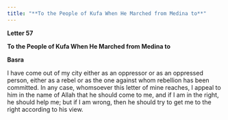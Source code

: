 ```yaml
---
title: "**To the People of Kufa When He Marched from Medina to**" 
---
```

**Letter 57**

**To the People of Kufa When He Marched from Medina to**

**Basra**

I have come out of my city either as an oppressor or as an oppressed person, either as a rebel or as the one against whom rebellion has been committed\. In any case, whomsoever this letter of mine reaches, I appeal to him in the name of Allah that he should come to me, and if I am in the right, he should help me; but if I am wrong, then he should try to get me to the right according to his view\.

